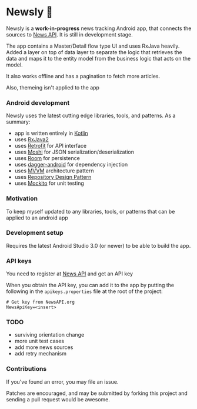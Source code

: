 # Newsly 📰

Newsly is a **work-in-progress** news tracking Android app, that connects the sources to
[News API](https://newsapi.org/). It is still in development stage.

The app contains a Master/Detail flow type UI and uses RxJava heavily. Added a layer on top of data layer to separate the logic that retrieves the data and maps it to the entity model from the business logic that acts on the model.

It also works offline and has a pagination to fetch more articles.

Also, themeing isn't applied to the app

### Android development

Newsly uses the latest cutting edge libraries, tools, and patterns. As a summary:

 * app is written entirely in [Kotlin](https://kotlinlang.org/)
 * uses [RxJava2](https://github.com/ReactiveX/RxJava)
 * uses [Retrofit](http://square.github.io/retrofit/) for API interface
 * uses [Moshi](https://github.com/square/moshi) for JSON serialization/deserialization
 * uses [Room](https://developer.android.com/topic/libraries/architecture/room.html) for persistence
 * uses [dagger-android](https://google.github.io/dagger/android.html) for dependency injection
 * uses [MVVM](https://en.wikipedia.org/wiki/Model%E2%80%93view%E2%80%93viewmodel) architecture pattern
 * uses [Repository Design Pattern](https://msdn.microsoft.com/en-us/library/ff649690.aspx)
 * uses [Mockito](http://site.mockito.org/) for unit testing

### Motivation

To keep myself updated to any libraries, tools, or patterns that can be applied to an android app

### Development setup

Requires the latest Android Studio 3.0 (or newer) to be able to build the app.

### API keys

You need to register at [News API](https://newsapi.org/) and get an API key

When you obtain the API key, you can add it to the app by putting the following in the
`apikeys.properties` file at the root of the project:

```
# Get key from NewsAPI.org
NewsApiKey=<insert>
```

### TODO

 * surviving orientation change
 * more unit test cases
 * add more news sources
 * add retry mechanism

### Contributions

If you've found an error, you may file an issue.

Patches are encouraged, and may be submitted by forking this project and
sending a pull request would be awesome.